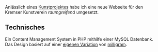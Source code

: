 Anlässlich eines [Kunstprojektes](https://www.raumgreifend.org/projekte/fluchtwege-programm-wegfuehrung-der-wanderung-am-sa-21-mai/)
habe ich eine neue Webseite für den Kremser Kunstverein *raumgreifend* umgesetzt.

## Technisches
Ein Content Management System in PHP mithilfe einer MySQL Datenbank. Das Design basiert auf einer [eigenen Variation](https://github.com/Findus23/milligram)
von [milligram](https://milligram.io/).
